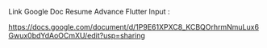 Link Google Doc 
Resume Advance Flutter Input :

https://docs.google.com/document/d/1P9E61XPXC8_KCBQOrhrmNmuLux6Gwux0bdYdAoOCmXU/edit?usp=sharing


